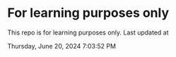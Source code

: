 # For learning purposes only
This repo is for learning purposes only.
Last updated at

Thursday, June 20, 2024 7:03:52 PM

